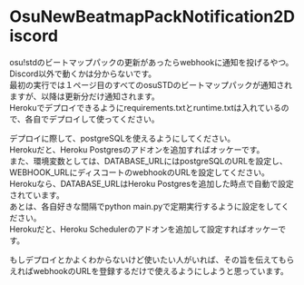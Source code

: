 # OsuNewBeatmapPackNotification2Discord
osu!stdのビートマップパックの更新があったらwebhookに通知を投げるやつ。<br>
Discord以外で動くかは分からないです。<br>
最初の実行では１ページ目のすべてのosuSTDのビートマップパックが通知されますが、以降は更新分だけ通知されます。<br>
Herokuでデプロイできるようにrequirements.txtとruntime.txtは入れているので、各自でデプロイして使ってください。

デプロイに際して、postgreSQLを使えるようにしてください。<br>
Herokuだと、Heroku Postgresのアドオンを追加すればオッケーです。<br>
また、環境変数としては、DATABASE_URLにはpostgreSQLのURLを設定し、WEBHOOK_URLにディスコートのwebhookのURLを設定してください。<br>
Herokuなら、DATABASE_URLはHeroku Postgresを追加した時点で自動で設定されています。<br>
あとは、各自好きな間隔でpython main.pyで定期実行するように設定をしてください。<br>
Herokuだと、Heroku Schedulerのアドオンを追加して設定すればオッケーです。

もしデプロイとかよくわからないけど使いたい人がいれば、その旨を伝えてもらえればwebhookのURLを登録するだけで使えるようにしようと思っています。
